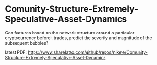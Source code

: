 # Comunity-Structure-Extremely-Speculative-Asset-Dynamics
Can features based on the network structure around a particular cryptocurrency beforeit trades, predict the severity and magnitude of the subsequent bubbles?

latest PDF: https://www.sharelatex.com/github/repos/nikete/Comunity-Structure-Extremely-Speculative-Asset-Dynamics

